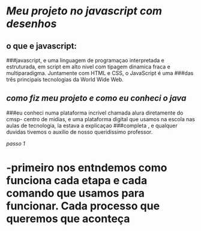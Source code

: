 # *Meu projeto no javascript com desenhos*
## o que e javascript:
###javascript, e uma linguagem de programaçao interpretada e estruturada, em script em alto nivel com tipagem dinamica fraca e multiparadigma. Juntamente com HTML e CSS, o JavaScript é uma ###das três principais tecnologias da World Wide Web. 

## *como fiz meu projeto e como eu conheci o java*
###eu conheci numa plataforma incrivel chamada alura diretamente do cmsp- centro de midias, e uma plataforma digital que usamos na escola nas aulas de tecnologia, la estava a explicaçao ###completa , e qualquer duvidas tivemos o auxilio de nosso queridissimo professor. 

*passo 1*
# -primeiro nos entndemos como funciona cada etapa e cada comando que usamos para funcionar. Cada processo que queremos que aconteça
